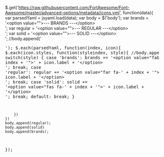 $.get('https://raw.githubusercontent.com/FortAwesome/Font-Awesome/master/advanced-options/metadata/icons.yml', function(data){    
    var parsedYaml = jsyaml.load(data);
    var body = $('body');
    var brands = '&lt;option value=""&gt;--- BRANDS ---&lt;/option&gt;<br/>';
    var regular = '&lt;option value=""&gt;--- REGULAR ---&lt;/option&gt;<br/>';
    var solid = '&lt;option value=""&gt;--- SOLID ---&lt;/option&gt;<br/>';
    //body.append('<pre>');
    $.each(parsedYaml, function(index, icon){
    	$.each(icon.styles, function(styleindex, style){
      	//body.append(style);
      	switch(style) {
        	case 'brands':
          	brands += '&lt;option value="fab fa-' + index + '"&gt;' + icon.label + '&lt;/option&gt;<br/>';
            break;
          case 'regular':
          	regular += '&lt;option value="far fa-' + index + '"&gt;' + icon.label + '&lt;/option&gt;<br/>';
            break;
          case 'solid':
          	solid += '&lt;option value="fas fa-' + index + '"&gt;' + icon.label + '&lt;/option&gt;<br/>';
            break;
          default:
          	break;
        }
    		
        })
    })
    body.append(regular);
    body.append(solid)
    body.append(brands);
});